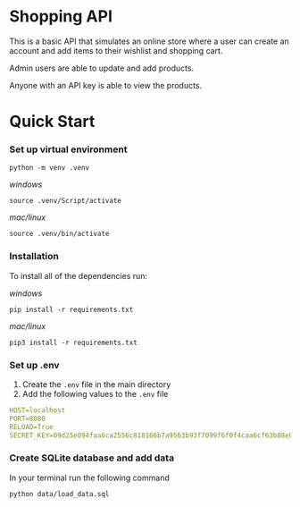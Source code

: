 # Shopping API 
This is a basic API that simulates an online store where a user can create an account and add items to their wishlist and shopping cart.

Admin users are able to update and add products.

Anyone with an API key is able to view the products.

# Quick Start 

### Set up virtual environment 

```shell 
python -m venv .venv
```

*windows*
```shell 
source .venv/Script/activate
```

*mac/linux*
```shell 
source .venv/bin/activate
```

### Installation 

To install all of the dependencies run:

*windows*
```shell 
pip install -r requirements.txt
```

*mac/linux*
```shell 
pip3 install -r requirements.txt
```

### Set up .env

1. Create the `.env` file in the main directory 
2. Add the following values to the `.env` file 

```yaml
HOST=localhost
PORT=8080
RELOAD=True
SECRET_KEY=09d25e094faa6ca2556c818166b7a9563b93f7099f6f0f4caa6cf63b88e8d3e7
```

### Create SQLite database and add data 
In your terminal run the following command 

```shell
python data/load_data.sql
```